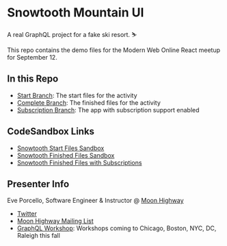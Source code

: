 # Snowtooth Mountain UI

A real GraphQL project for a fake ski resort. ⛷

This repo contains the demo files for the Modern Web Online React meetup for September 12.

## In this Repo

- [Start Branch](https://github.com/eveporcello/snowtooth/tree/master): The start files for the activity
- [Complete Branch](https://github.com/eveporcello/snowtooth/tree/complete): The finished files for the activity
- [Subscription Branch](https://github.com/eveporcello/snowtooth/tree/subscription): The app with subscription support enabled

## CodeSandbox Links

- [Snowtooth Start Files Sandbox](https://codesandbox.io/s/github/eveporcello/snowtooth/tree/master)
- [Snowtooth Finished Files Sandbox](https://codesandbox.io/s/github/eveporcello/snowtooth/tree/complete)
- [Snowtooth Finished Files with Subscriptions](https://codesandbox.io/s/github/eveporcello/snowtooth/tree/subscriptions)

## Presenter Info

Eve Porcello, Software Engineer & Instructor @ [Moon Highway](https://www.moonhighway.com)

- [Twitter](https://twitter.com/eveporcello)
- [Moon Highway Mailing List](http://bit.ly/moonhighway)
- [GraphQL Workshop](https://graphqlworkshop.com): Workshops coming to Chicago, Boston, NYC, DC, Raleigh this fall
